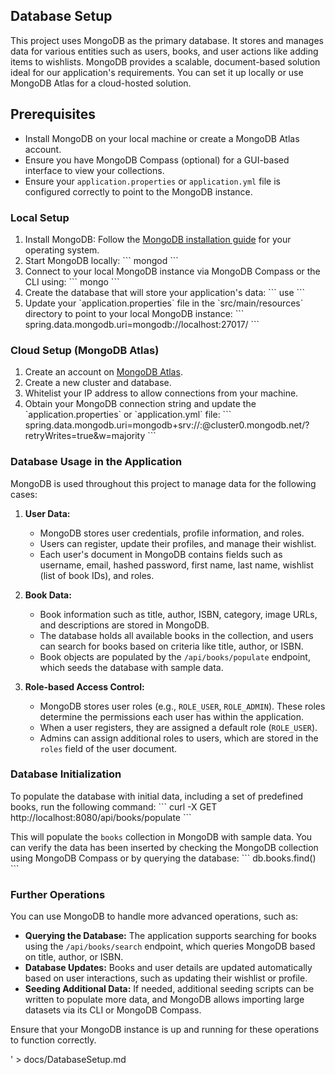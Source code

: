 ## Database Setup

This project uses MongoDB as the primary database. It stores and manages data for various entities such as users, books, and user actions like adding items to wishlists. MongoDB provides a scalable, document-based solution ideal for our application\'s requirements. You can set it up locally or use MongoDB Atlas for a cloud-hosted solution.

## Prerequisites

- Install MongoDB on your local machine or create a MongoDB Atlas account.
- Ensure you have MongoDB Compass (optional) for a GUI-based interface to view your collections.
- Ensure your `application.properties` or `application.yml` file is configured correctly to point to the MongoDB instance.

### Local Setup

1. Install MongoDB: Follow the [MongoDB installation guide](https://docs.mongodb.com/manual/installation/) for your operating system.
2. Start MongoDB locally:
   \`\`\`
   mongod
   \`\`\`
3. Connect to your local MongoDB instance via MongoDB Compass or the CLI using:
   \`\`\`
   mongo
   \`\`\`
4. Create the database that will store your application\'s data:
   \`\`\`
   use <your-database-name>
   \`\`\`
5. Update your \`application.properties\` file in the \`src/main/resources\` directory to point to your local MongoDB instance:
   \`\`\`
   spring.data.mongodb.uri=mongodb://localhost:27017/<your-database-name>
   \`\`\`

### Cloud Setup (MongoDB Atlas)

1. Create an account on [MongoDB Atlas](https://www.mongodb.com/cloud/atlas).
2. Create a new cluster and database.
3. Whitelist your IP address to allow connections from your machine.
4. Obtain your MongoDB connection string and update the \`application.properties\` or \`application.yml\` file:
   \`\`\`
   spring.data.mongodb.uri=mongodb+srv://<username>:<password>@cluster0.mongodb.net/<your-database-name>?retryWrites=true&w=majority
   \`\`\`

### Database Usage in the Application

MongoDB is used throughout this project to manage data for the following cases:

1. **User Data:**
   - MongoDB stores user credentials, profile information, and roles.
   - Users can register, update their profiles, and manage their wishlist.
   - Each user\'s document in MongoDB contains fields such as username, email, hashed password, first name, last name, wishlist (list of book IDs), and roles.

2. **Book Data:**
   - Book information such as title, author, ISBN, category, image URLs, and descriptions are stored in MongoDB.
   - The database holds all available books in the collection, and users can search for books based on criteria like title, author, or ISBN.
   - Book objects are populated by the `/api/books/populate` endpoint, which seeds the database with sample data.



3. **Role-based Access Control:**
   - MongoDB stores user roles (e.g., `ROLE_USER`, `ROLE_ADMIN`). These roles determine the permissions each user has within the application.
   - When a user registers, they are assigned a default role (`ROLE_USER`).
   - Admins can assign additional roles to users, which are stored in the `roles` field of the user document.

### Database Initialization

To populate the database with initial data, including a set of predefined books, run the following command:
\`\`\`
curl -X GET http://localhost:8080/api/books/populate
\`\`\`

This will populate the `books` collection in MongoDB with sample data. You can verify the data has been inserted by checking the MongoDB collection using MongoDB Compass or by querying the database:
\`\`\`
db.books.find()
\`\`\`

### Further Operations

You can use MongoDB to handle more advanced operations, such as:
- **Querying the Database:** The application supports searching for books using the `/api/books/search` endpoint, which queries MongoDB based on title, author, or ISBN.
- **Database Updates:** Books and user details are updated automatically based on user interactions, such as updating their wishlist or profile.
- **Seeding Additional Data:** If needed, additional seeding scripts can be written to populate more data, and MongoDB allows importing large datasets via its CLI or MongoDB Compass.

Ensure that your MongoDB instance is up and running for these operations to function correctly.

' > docs/DatabaseSetup.md
